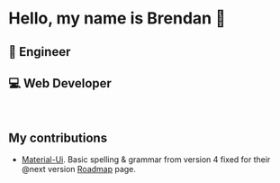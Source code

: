 # Hello, my name is Brendan 👋

## 🔧 **Engineer** 
## 💻 **Web Developer**

</br>

## My contributions

- [Material-Ui](https://github.com/mui-org/material-ui). Basic spelling & grammar from version 4 fixed for their @next version [Roadmap](https://next.material-ui.com/discover-more/roadmap/) page. 
